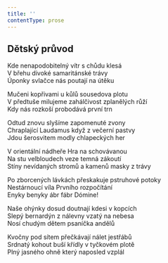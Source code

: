 ```yaml
---
title: ''
contentType: prose
---
```


## Dětský průvod

Kde nenapodobitelný vítr s chůdu klesá  
V břehu divoké samaritánské trávy  
Úponky svlačce nás poutají na útěku

Mučeni kopřivami u kůlů sousedova plotu  
V předtuše milujeme zahálčivost zplanělých růží  
Kdy nás rozkoší probodává první trn

Odtud znovu slyšíme zapomenuté zvony  
Chraplající Laudamus když z večerní pastvy  
Jdou šerosvitem modly chlapeckých her

V orientální nádheře Hra na schovávanou  
Na stu velbloudech veze temná zákoutí  
Stíny nevídaných stromů a kamenů masky z trávy

Po zborcených lávkách přeskakuje pstruhové potoky  
Nestárnoucí víla Prvního rozpočítání  
Enyky benyky ábr fábr Dómine!

Naše ohýnky dosud doutnají kdesi v kopcích  
Slepý bernardýn z nálevny vzatý na nebesa  
Nosí chudým dětem psaníčka andělů

Kvočny pod sítem přečkávají nálet jestřábů  
Srdnatý kohout buší křídly v tyčkovém plotě  
Plný jasného ohně který naposled vzplál
